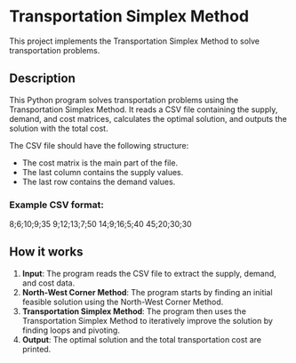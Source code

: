 # Transportation Simplex Method

This project implements the Transportation Simplex Method to solve transportation problems.

## Description

This Python program solves transportation problems using the Transportation Simplex Method. It reads a CSV file containing the supply, demand, and cost matrices, calculates the optimal solution, and outputs the solution  with the total cost.

The CSV file should have the following structure:
- The cost matrix is the main part of the file.
- The last column contains the supply values.
- The last row contains the demand values.

### Example CSV format:

8;6;10;9;35
9;12;13;7;50
14;9;16;5;40
45;20;30;30

## How it works

1. **Input**: The program reads the CSV file to extract the supply, demand, and cost data.
2. **North-West Corner Method**: The program starts by finding an initial feasible solution using the North-West Corner Method.
3. **Transportation Simplex Method**: The program then uses the Transportation Simplex Method to iteratively improve the solution by finding loops and pivoting.
4. **Output**: The optimal solution and the total transportation cost are printed.
